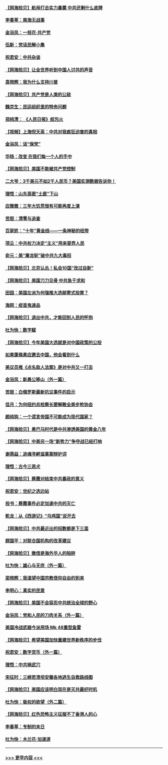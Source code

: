 #### [【网海拾贝】航母打击实力暴露 中共还剩什么底牌](../pages/nsc993/n12371825.md?t=09020751) 
#### [李春草：南海无战事](../pages/nsc993/n12371159.md?t=09020751) 
#### [金浴凤：一枝花·共产党](../pages/nsc993/n12368757.md?t=09020751) 
#### [伍新：党话民解小集](../pages/nsc993/n12366907.md?t=09020751) 
#### [祝君安：中共杂谈](../pages/nsc993/n12366076.md?t=09020751) 
#### [【网海拾贝】让全世界听到中国人讨共的声音](../pages/nsc993/n12365569.md?t=09020751) 
#### [袁晓辉：我为什么支持川普](../pages/nsc993/n12362670.md?t=09020751) 
#### [【网海拾贝】共产党是人类的公敌](../pages/nsc993/n12363182.md?t=09020751) 
#### [魏京生：民运组织里的特务问题](../pages/nsc993/n12363010.md?t=09020751) 
#### [郑纯清： 《人民日报》纸包火](../pages/nsc993/n12362706.md?t=09020751) 
#### [【视频】上海倪天英：中共对我疯狂迫害的真相](../pages/nsc993/n12356341.md?t=09020751) 
#### [金浴凤：话“保党”](../pages/nsc993/n12361867.md?t=09020751) 
#### [华旸：改变 在我们每一个人的手中](../pages/nsc993/n12361774.md?t=09020751) 
#### [【网海拾贝】美国不能被共产党控制](../pages/nsc993/n12360271.md?t=09020751) 
#### [二大爷：3千美元不如2千人民币？美国实测数据告诉你！](../pages/nsc993/n12358563.md?t=09020751) 
#### [理悟：山东高密“土匪”下山](../pages/nsc993/n12358535.md?t=09020751) 
#### [应微微：三年大饥荒很有可能再度上演](../pages/nsc993/n12358523.md?t=09020751) 
#### [苦胆：清零与追查](../pages/nsc993/n12358501.md?t=09020751) 
#### [百家姓：“十年”黄金线——一条神秘的纽带](../pages/nsc993/n12358319.md?t=09020751) 
#### [项云：中共权力决定“主义”用来耍弄人民](../pages/nsc993/n12358172.md?t=09020751) 
#### [俞元：美“屠龙斩”破中共九大毒招](../pages/nsc993/n12357822.md?t=09020751) 
#### [【网海拾贝】北京认怂！私会10国“改过自新”](../pages/nsc993/n12357784.md?t=09020751) 
#### [【网海拾贝】美国刀刀见骨 中共急于求和](../pages/nsc993/n12355511.md?t=09020751) 
#### [田园：美国左派为何强推大选邮寄式投票？](../pages/nsc993/n12352963.md?t=09020751) 
#### [海网：疫苗鬼速品](../pages/nsc993/n12354438.md?t=09020751) 
#### [【网海拾贝】退出中共，才能回到人民的怀抱](../pages/nsc993/n12352634.md?t=09020751) 
#### [吐为快：数字赋](../pages/nsc993/n12352317.md?t=09020751) 
#### [【网海拾贝】今年美国大选就是对中国政策的公投](../pages/nsc993/n12350973.md?t=09020751) 
#### [如果蓬佩奥应邀去中国，他会看到什么](../pages/nsc993/n12350945.md?t=09020751) 
#### [美议员推《点名敌人法案》是对中共又一打击](../pages/nsc993/n12350765.md?t=09020751) 
#### [金浴凤：新愚公移山（外一篇）](../pages/nsc993/n12350253.md?t=09020751) 
#### [苦胆：白俄罗斯最新抗议事件的启示](../pages/nsc993/n12349989.md?t=09020751) 
#### [佳月：为何纽约总检察长要解散全美步枪协会](../pages/nsc993/n12349939.md?t=09020751) 
#### [颜纯钩：一个谎言帝国不可能成为现代国家？](../pages/nsc993/n12349898.md?t=09020751) 
#### [【网海拾贝】奥巴马时代是中共渗透美国的黄金八年](../pages/nsc993/n12349284.md?t=09020751) 
#### [【网海拾贝】中美另一场“新势力”争夺战已经打响](../pages/nsc993/n12346998.md?t=09020751) 
#### [谢燕益：追魂寻衅滋事案辩护词](../pages/nsc993/n12346892.md?t=09020751) 
#### [理悟：古今三恶犬](../pages/nsc993/n12345190.md?t=09020751) 
#### [【网海拾贝】蔡霞对结束中共暴政的意义](../pages/nsc993/n12344263.md?t=09020751) 
#### [祝君安：世纪之选边站](../pages/nsc993/n12342382.md?t=09020751) 
#### [投书：蔡霞事件必定加速中共的灭亡](../pages/nsc993/n12341881.md?t=09020751) 
#### [乾龙：从《西游记》“乌鸡国”说开去](../pages/nsc993/n12341690.md?t=09020751) 
#### [【网海拾贝】中共最近出的招数都是下三滥](../pages/nsc993/n12341593.md?t=09020751) 
#### [顾国平：对联合国机构的改革建议](../pages/nsc993/n12339928.md?t=09020751) 
#### [【网海拾贝】微信是海外华人的陷阱](../pages/nsc993/n12338868.md?t=09020751) 
#### [吐为快：雄心与无奈（外一篇）](../pages/nsc993/n12338132.md?t=09020751) 
#### [梁晓辉：我渴望中国宗教信仰自由的到来](../pages/nsc993/n12336657.md?t=09020751) 
#### [李明心：真实的民意](../pages/nsc993/n12336089.md?t=09020751) 
#### [【网海拾贝】美国不会容忍中共统治全球的野心](../pages/nsc993/n12336063.md?t=09020751) 
#### [金浴凤：党和人民的刀肉关系（外一篇）](../pages/nsc993/n12335834.md?t=09020751) 
#### [美国冷战武器今派用场 Mk 48重型鱼雷](../pages/nsc993/n12335354.md?t=09020751) 
#### [【网海拾贝】希望美国加快重建世界新秩序的步伐](../pages/nsc993/n12334224.md?t=09020751) 
#### [祝君安：数字货币（外一篇）](../pages/nsc993/n12334186.md?t=09020751) 
#### [理悟：中共祸武穴](../pages/nsc993/n12333962.md?t=09020751) 
#### [宋征时：三峡若溃坝安徽各地逃生自救路线图](../pages/nsc993/n12332450.md?t=09020751) 
#### [【网海拾贝】美国应该明白现在是灭共最好时机](../pages/nsc993/n12332313.md?t=09020751) 
#### [吐为快：极权的欲望（外二篇）](../pages/nsc993/n12332089.md?t=09020751) 
#### [【网海拾贝】红色恐怖主义征服不了香港人的心](../pages/nsc993/n12329296.md?t=09020751) 
#### [李春草：专制的末日](../pages/nsc993/n12329079.md?t=09020751) 
#### [吐为快：木兰花‧加速道](../pages/nsc993/n12327366.md?t=09020751) 

----
#### [ >>> 更早内容 <<< ](../indexes/nsc993-earlier.md)
